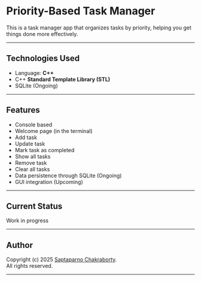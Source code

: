 # Priority-Based Task Manager

This is a task manager app that organizes tasks by priority, helping you get things done more effectively.

---

## Technologies Used

- Language: **C++**
- C++ **Standard Template Library (STL)**
- SQLite (Ongoing)

---

## Features

- Console based
- Welcome page (in the terminal)
- Add task
- Update task
- Mark task as completed
- Show all tasks
- Remove task
- Clear all tasks
- Data persistence through SQLite (Ongoing)
- GUI integration (Upcoming)

---

## Current Status

Work in progress

---

## Author

Copyright (c) 2025 [Saptaparno Chakraborty](https://github.com/schak04).  
All rights reserved.

---
